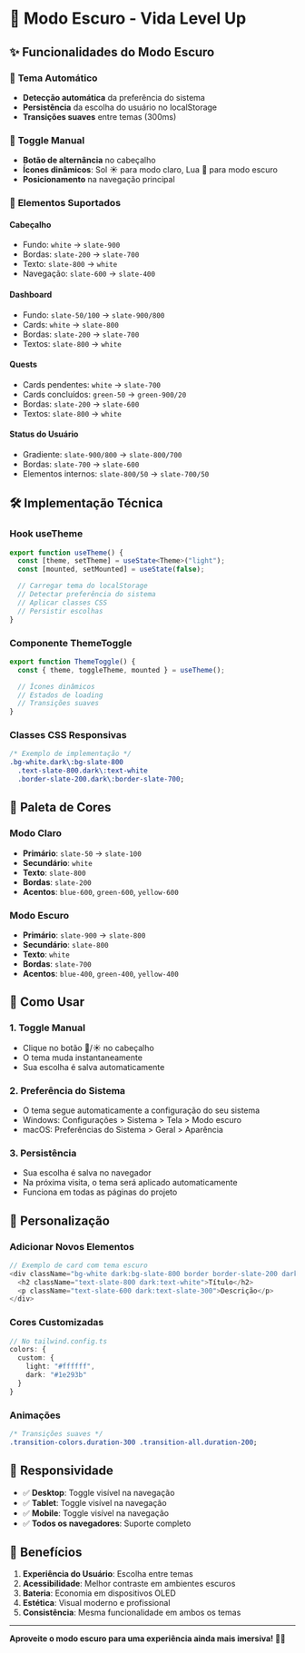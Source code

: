 # 🌙 Modo Escuro - Vida Level Up

## ✨ Funcionalidades do Modo Escuro

### 🎨 **Tema Automático**

- **Detecção automática** da preferência do sistema
- **Persistência** da escolha do usuário no localStorage
- **Transições suaves** entre temas (300ms)

### 🔄 **Toggle Manual**

- **Botão de alternância** no cabeçalho
- **Ícones dinâmicos**: Sol ☀️ para modo claro, Lua 🌙 para modo escuro
- **Posicionamento** na navegação principal

### 🎯 **Elementos Suportados**

#### **Cabeçalho**

- Fundo: `white` → `slate-900`
- Bordas: `slate-200` → `slate-700`
- Texto: `slate-800` → `white`
- Navegação: `slate-600` → `slate-400`

#### **Dashboard**

- Fundo: `slate-50/100` → `slate-900/800`
- Cards: `white` → `slate-800`
- Bordas: `slate-200` → `slate-700`
- Textos: `slate-800` → `white`

#### **Quests**

- Cards pendentes: `white` → `slate-700`
- Cards concluídos: `green-50` → `green-900/20`
- Bordas: `slate-200` → `slate-600`
- Textos: `slate-800` → `white`

#### **Status do Usuário**

- Gradiente: `slate-900/800` → `slate-800/700`
- Bordas: `slate-700` → `slate-600`
- Elementos internos: `slate-800/50` → `slate-700/50`

## 🛠️ **Implementação Técnica**

### **Hook useTheme**

```typescript
export function useTheme() {
  const [theme, setTheme] = useState<Theme>("light");
  const [mounted, setMounted] = useState(false);

  // Carregar tema do localStorage
  // Detectar preferência do sistema
  // Aplicar classes CSS
  // Persistir escolhas
}
```

### **Componente ThemeToggle**

```typescript
export function ThemeToggle() {
  const { theme, toggleTheme, mounted } = useTheme();

  // Ícones dinâmicos
  // Estados de loading
  // Transições suaves
}
```

### **Classes CSS Responsivas**

```css
/* Exemplo de implementação */
.bg-white.dark\:bg-slate-800
  .text-slate-800.dark\:text-white
  .border-slate-200.dark\:border-slate-700;
```

## 🎨 **Paleta de Cores**

### **Modo Claro**

- **Primário**: `slate-50` → `slate-100`
- **Secundário**: `white`
- **Texto**: `slate-800`
- **Bordas**: `slate-200`
- **Acentos**: `blue-600`, `green-600`, `yellow-600`

### **Modo Escuro**

- **Primário**: `slate-900` → `slate-800`
- **Secundário**: `slate-800`
- **Texto**: `white`
- **Bordas**: `slate-700`
- **Acentos**: `blue-400`, `green-400`, `yellow-400`

## 🚀 **Como Usar**

### **1. Toggle Manual**

- Clique no botão 🌙/☀️ no cabeçalho
- O tema muda instantaneamente
- Sua escolha é salva automaticamente

### **2. Preferência do Sistema**

- O tema segue automaticamente a configuração do seu sistema
- Windows: Configurações > Sistema > Tela > Modo escuro
- macOS: Preferências do Sistema > Geral > Aparência

### **3. Persistência**

- Sua escolha é salva no navegador
- Na próxima visita, o tema será aplicado automaticamente
- Funciona em todas as páginas do projeto

## 🔧 **Personalização**

### **Adicionar Novos Elementos**

```typescript
// Exemplo de card com tema escuro
<div className="bg-white dark:bg-slate-800 border border-slate-200 dark:border-slate-700">
  <h2 className="text-slate-800 dark:text-white">Título</h2>
  <p className="text-slate-600 dark:text-slate-300">Descrição</p>
</div>
```

### **Cores Customizadas**

```typescript
// No tailwind.config.ts
colors: {
  custom: {
    light: "#ffffff",
    dark: "#1e293b"
  }
}
```

### **Animações**

```css
/* Transições suaves */
.transition-colors.duration-300 .transition-all.duration-200;
```

## 📱 **Responsividade**

- ✅ **Desktop**: Toggle visível na navegação
- ✅ **Tablet**: Toggle visível na navegação
- ✅ **Mobile**: Toggle visível na navegação
- ✅ **Todos os navegadores**: Suporte completo

## 🎉 **Benefícios**

1. **Experiência do Usuário**: Escolha entre temas
2. **Acessibilidade**: Melhor contraste em ambientes escuros
3. **Bateria**: Economia em dispositivos OLED
4. **Estética**: Visual moderno e profissional
5. **Consistência**: Mesma funcionalidade em ambos os temas

---

**Aproveite o modo escuro para uma experiência ainda mais imersiva! 🌙✨**
